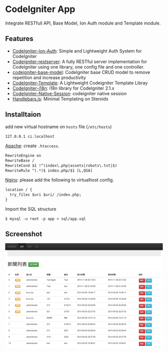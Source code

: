# CodeIgniter App

Integrate RESTfull API, Base Model, Ion Auth module and Template module.

## Features

* [CodeIgniter-Ion-Auth][1]: Simple and Lightweight Auth System for CodeIgniter
* [Codeigniter-restserver][2]: A fully RESTful server implementation for CodeIgniter using one library, one config file and one controller.
* [codeigniter-base-model][3]: CodeIgniter base CRUD model to remove repetition and increase productivity
* [CodeIgniter-Template][4]: A Lightweight Codeigniter Template Libray
* [CodeIgniter-i18n][5]: i18n library for CodeIgniter 2.1.x
* [CodeIgniter-Native-Session][6]: codeigniter native session
* [Handlebars.js][7]: Minimal Templating on Steroids

[1]: https://github.com/benedmunds/CodeIgniter-Ion-Auth
[2]: https://github.com/chriskacerguis/codeigniter-restserver
[3]: https://github.com/appleboy/Codeigniter-Base-Model
[4]: https://github.com/appleboy/CodeIgniter-Template
[5]: https://github.com/appleboy/CodeIgniter-i18n
[6]: https://github.com/appleboy/CodeIgniter-Native-Session
[7]: http://handlebarsjs.com/

## Installtaion

add new virtual hostname on `hosts` file (`/etc/hosts`)

```
127.0.0.1 ci.localhost
```

[Apache](http://httpd.apache.org/): create `.htaccess`.

```
RewriteEngine on
RewriteBase /
RewriteCond $1 !^(index\.php|assets|robots\.txt|$)
RewriteRule ^(.*)$ index.php/$1 [L,QSA]
```

[Nginx](http://nginx.org/): please add the following to virtualhost config.

```
location / {
  try_files $uri $uri/ /index.php;
}
```

Import the SQL structure

```
$ mysql -u root -p app < sql/app.sql
```

## Screenshot

<img src="https://raw.githubusercontent.com/appleboy/CodeIgniter-App/master/screenshot/screenshot.png" alt="screenshot" />

